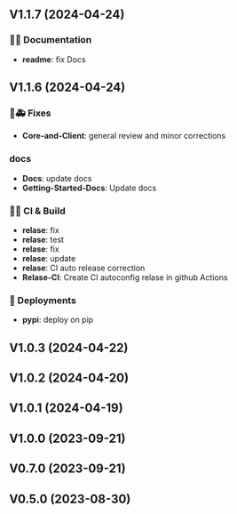 ## V1.1.7 (2024-04-24)

### 📝💡 Documentation

- **readme**: fix Docs

## V1.1.6 (2024-04-24)

### 🐛🚑️ Fixes

- **Core-and-Client**: general review and minor corrections

### docs

- **Docs**: update docs
- **Getting-Started-Docs**: Update docs

### 💚👷 CI & Build

- **relase**: fix
- **relase**: test
- **relase**: fix
- **relase**: update
- **relase**: CI auto release correction
- **Relase-CI**: Create CI autoconfig relase in github Actions

### 🚀 Deployments

- **pypi**: deploy on pip

## V1.0.3 (2024-04-22)

## V1.0.2 (2024-04-20)

## V1.0.1 (2024-04-19)

## V1.0.0 (2023-09-21)

## V0.7.0 (2023-09-21)

## V0.5.0 (2023-08-30)
